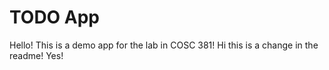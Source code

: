 # TODO App
Hello! This is a demo app for the lab in COSC 381!
Hi this is a change in the readme! Yes!
